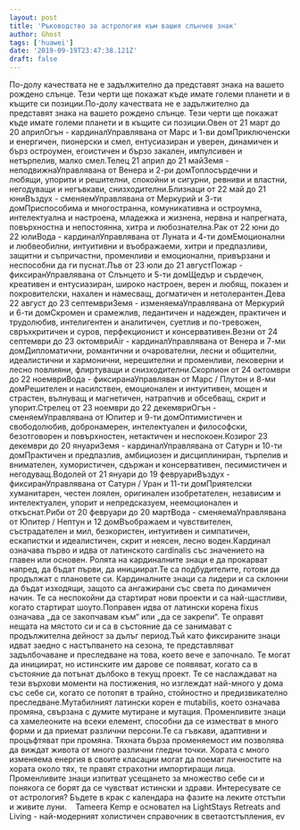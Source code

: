 ```yaml
---
layout: post
title: 'Ръководство за астрология към вашия слънчев знак'
author: Ghost
tags: ['huawei']
date: '2019-09-19T23:47:38.121Z'
draft: false
---
```


По-долу качествата не е задължително да представят знака на вашето рождено слънце. Тези черти ще покажат къде имате големи планети и в къщите си позиции.По-долу качествата не е задължително да представят знака на вашето рождено слънце. Тези черти ще покажат къде имате големи планети и в къщите си позиции.Овен от 21 март до 20 априлОгън - кардиналУправлявана от Марс и 1-ви домПриключенски и енергичен, пионерски и смел, ентусиазиран и уверен, динамичен и бърз остроумен, егоистичен и бързо закален, импулсивен и нетърпелив, малко смел.Телец 21 април до 21 майЗемя - неподвижнаУправлявана от Венера и 2-ри домТоплосърдечни и любящи, упорити и решителни, спокойни и сигурни, ревниви и властни, негодуващи и негъвкави, снизходителни.Близнаци от 22 май до 21 юниВъздух - сменяемУправлявана от Меркурий и 3-ти домПриспособима и многостранна, комуникативна и остроумна, интелектуална и настроена, младежка и жизнена, нервна и напрегната, повърхностна и непостоянна, хитра и любознателна.Рак от 22 юни до 22 юлиВода - кардиналУправлявана от Луната и 4-ти домЕмоционални и любвеобилни, интуитивни и въображаеми, хитри и предпазливи, защитни и съпричастни, променливи и емоционални, привързани и неспособни да ги пуснат.Лъв от 23 юли до 21 августПожар - фиксиранУправлявана от Слънцето и 5-ти домЩедър и сърдечен, креативен и ентусиазиран, широко настроен, верен и любящ, показен и покровителски, нахален и намесващ, догматичен и нетолерантен.Дева 22 август до 23 септемвриЗемя - изменяемаУправлявана от Меркурий и 6-ти домСкромен и срамежлив, педантичен и надежден, практичен и трудолюбив, интелигентен и аналитичен, суетлив и по-тревожен, свръхкритичен и суров, перфекционист и консервативен.Везни от 24 септември до 23 октомвриAir - кардиналУправлявана от Венера и 7-ми домДипломатични, романтични и очарователни, лесни и общителни, идеалистични и хармонични, нерешителни и променливи, лековерни и лесно повлияни, флиртуващи и снизходителни.Скорпион от 24 октомври до 22 ноемвриВода - фиксиранаУправляван от Марс / Плутон и 8-ми домРешителен и насилствен, емоционален и интуитивен, мощен и страстен, вълнуващ и магнетичен, натрапчив и обсебващ, скрит и упорит.Стрелец от 23 ноември до 22 декемвриОгън - сменяемУправлявана от Юпитер и 9-ти домОптимистичен и свободолюбив, добронамерен, интелектуален и философски, безотговорен и повърхностен, нетактичен и неспокоен.Козирог 23 декември до 20 януариЗемя - кардиналУправлявана от Сатурн и 10-ти домПрактичен и предпазлив, амбициозен и дисциплиниран, търпелив и внимателен, хумористичен, сдържан и консервативен, песимистичен и негодуващ.Водолей от 21 януари до 19 февруариВъздух - фиксиранУправлявана от Сатурн / Уран и 11-ти домПриятелски хуманитарен, честен лоялен, оригинален изобретателен, независим и интелектуален, упорит и непредсказуем, неемоционален и откъснат.Риби от 20 февруари до 20 мартВода - сменяемаУправлявана от Юпитер / Нептун и 12 домВъображаем и чувствителен, състрадателен и мил, безкористен, интуитивен и симпатичен, ескапистки и идеалистичен, скрит и неясен, лесно воден.Кардинал означава първо и идва от латинското cardinalis със значението на главен или основен. Ролята на кардиналните знаци е да прокарват напред, да бъдат първи, да инициират.Те са подбудителите, готови да продължат с плановете си. Кардиналните знаци са лидери и са склонни да бъдат изходящи, защото са ангажирани със света по динамичен начин. Те са неспокойни да стартират нови проекти и са най-щастливи, когато стартират шоуто.Поправен идва от латински корена fixus означава „да се закопчавам към“ или „да се закрепи“. Те оправят нещата на мястото си и са в състояние да се занимават с продължителна дейност за дълъг период.Тъй като фиксираните знаци идват заедно с настъпването на сезона, те представляват задълбочаване и преследване на това, което вече е започнало. Те могат да инициират, но истинските им дарове се появяват, когато са в състояние да потънат дълбоко в текущ проект. Те се наслаждават на тези върхови моменти на постижения, но изглеждат най-много у дома със себе си, когато се потопят в трайно, стойностно и предизвикателно преследване.Мутабилният латински корен е mutabilis, което означава промяна, свързана с думите мутиране и мутация. Променливите знаци са хамелеоните на всеки елемент, способни да се изместват в много форми и да приемат различни персони.Те са гъвкави, адаптивни и процъфтяват при промяна. Тяхната бърза променяемост им позволява да виждат живота от много различни гледни точки. Хората с много изменяема енергия в своите класации могат да поемат личностите на хората около тях, те правят страхотни импортиращи лица. Променливите знаци изпитват усещането за множество себе си и понякога се борят да се чувстват истински и здрави. Интересувате се от астрология? Бъдете в крак с календара на фазите на леките отстъпи и живите луни.    Tameera Kemp е основател на LightStays Retreats and Living - най-модерният холистичен справочник в светаотстъпления, ev
